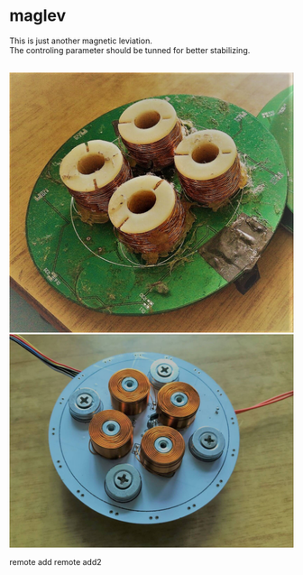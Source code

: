 # maglev

This is just another magnetic leviation.</br>
The controling parameter should be tunned for better stabilizing.</br></br>

![pcb_1](/img/pcb_1.jpg)
![pcb_2](/img/pcb_2.jpg)

remote add
remote add2

